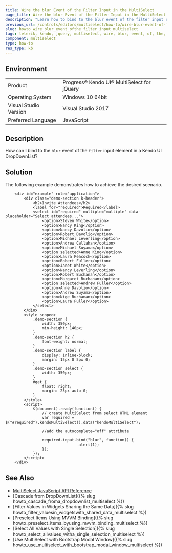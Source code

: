 ```yaml
---
title: Wire the blur Event of the Filter Input in the MultiSelect
page_title: Wire the blur Event of the Filter Input in the MultiSelect
description: "Learn how to bind to the blur event of the filter input element in the Kendo UI MultiSelect component."
previous_url: /controls/editors/multiselect/how-to/wire-blur-event-of-filter-input, /controls/editors/multiselect/how-to/filtering/wire-blur-event-of-filter-input
slug: howto_wire_blur_event_ofthe_filtеr_input_multiselect
tags: telerik, kendo, jquery, multiselect, wire, blur, event, of, the, filter, input
component: multiselect
type: how-to
res_type: kb
---
```


## Environment

<table>
 <tr>
  <td>Product</td>
  <td>Progress® Kendo UI® MultiSelect for jQuery</td>
 </tr>
 <tr>
  <td>Operating System</td>
  <td>Windows 10 64bit</td>
 </tr>
 <tr>
  <td>Visual Studio Version</td>
  <td>Visual Studio 2017</td>
 </tr>
 <tr>
  <td>Preferred Language</td>
  <td>JavaScript</td>
 </tr>
</table>

## Description

How can I bind to the `blur` event of the `filter` input element in a Kendo UI DropDownList?

## Solution

The following example demonstrates how to achieve the desired scenario.

```dojo
    <div id="example" role="application">
        <div class="demo-section k-header">
            <h2>Invite Attendees</h2>
            <label for="required">Required</label>
            <select id="required" multiple="multiple" data-placeholder="Select attendees...">
                <option>Steven White</option>
                <option>Nancy King</option>
                <option>Nancy Davolio</option>
                <option>Robert Davolio</option>
                <option>Michael Leverling</option>
                <option>Andrew Callahan</option>
                <option>Michael Suyama</option>
                <option selected>Anne King</option>
                <option>Laura Peacock</option>
                <option>Robert Fuller</option>
                <option>Janet White</option>
                <option>Nancy Leverling</option>
                <option>Robert Buchanan</option>
                <option>Margaret Buchanan</option>
                <option selected>Andrew Fuller</option>
                <option>Anne Davolio</option>
                <option>Andrew Suyama</option>
                <option>Nige Buchanan</option>
                <option>Laura Fuller</option>
            </select>
        </div>
        <style scoped>
            .demo-section {
                width: 350px;
                min-height: 140px;
            }
            .demo-section h2 {
                font-weight: normal;
            }
            .demo-section label {
                display: inline-block;
                margin: 15px 0 5px 0;
            }
            .demo-section select {
                width: 350px;
            }
            #get {
                float: right;
                margin: 25px auto 0;
            }
        </style>
        <script>
            $(document).ready(function() {
                // create MultiSelect from select HTML element
                var required = $("#required").kendoMultiSelect().data("kendoMultiSelect");

                //add the autocomplete="off" attribute

                required.input.bind("blur", function() {
                                alert(1);
                });
            });
        </script>
    </div>
```

## See Also

* [MultiSelect JavaScript API Reference](/api/javascript/ui/multiselect)
* [Cascade from DropDownList]({% slug howto_cascade_froma_dropdownlist_multiselect %})
* [Filter Values in Widgets Sharing the Same Data]({% slug howto_filter_valuesin_widgetswith_shared_data_multiselect %})
* [Preselect Items Using MVVM Binding]({% slug howto_preselect_items_byusing_mvvm_binding_multiselect %})
* [Select All Values with Single Selection]({% slug howto_select_allvalues_witha_single_selection_multiselect %})
* [Use MultiSelect with Bootstrap Modal Window]({% slug howto_use_multiselect_with_bootstrap_modal_window_multiselect %})
